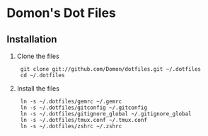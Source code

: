 # Domon's Dot Files

## Installation

1. Clone the files

        git clone git://github.com/Domon/dotfiles.git ~/.dotfiles
        cd ~/.dotfiles

2. Install the files

        ln -s ~/.dotfiles/gemrc ~/.gemrc
        ln -s ~/.dotfiles/gitconfig ~/.gitconfig
        ln -s ~/.dotfiles/gitignore_global ~/.gitignore_global
        ln -s ~/.dotfiles/tmux.conf ~/.tmux.conf
        ln -s ~/.dotfiles/zshrc ~/.zshrc

